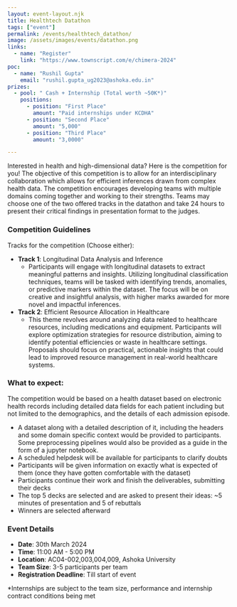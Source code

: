 ```yaml
---
layout: event-layout.njk
title: Healthtech Datathon
tags: ["event"]
permalink: /events/healthtech_datathon/
image: /assets/images/events/datathon.png
links:
  - name: "Register"
    link: "https://www.townscript.com/e/chimera-2024"
poc:
  - name: "Rushil Gupta"
    email: "rushil.gupta_ug2023@ashoka.edu.in"
prizes: 
  - pool: " Cash + Internship (Total worth ~50K*)"
    positions:
      - position: "First Place"
        amount: "Paid internships under KCDHA"
      - position: "Second Place"
        amount: "5,000"
      - position: "Third Place"
        amount: "3,0000"

---
```


Interested in health and high-dimensional data? Here is the competition for you! The objective of this competition is to allow for an interdisciplinary collaboration which allows for efficient inferences drawn from complex health data. The competition encourages developing teams with multiple domains coming together and working to their strengths. Teams may choose one of the two offered tracks in the datathon and take 24 hours to present their critical findings in presentation format to the judges.

### Competition Guidelines
Tracks for the competition (Choose either): 
- **Track 1**: Longitudinal Data Analysis and Inference
  - Participants will engage with longitudinal datasets to extract meaningful patterns and insights. Utilizing longitudinal classification techniques, teams will be tasked with identifying trends, anomalies, or predictive markers within the dataset. The focus will be on creative and insightful analysis, with higher marks awarded for more novel and impactful inferences.
- **Track 2**: Efficient Resource Allocation in Healthcare  
  - This theme revolves around analyzing data related to healthcare resources, including medications and equipment. Participants will explore optimization strategies for resource distribution, aiming to identify potential efficiencies or waste in healthcare settings. Proposals should focus on practical, actionable insights that could lead to improved resource management in real-world healthcare systems.

### What to expect:
The competition would be based on a health dataset based on electronic health records including detailed data fields for each patient including but not limited to the demographics, and the details of each admission episode. 
- A dataset along with a detailed description of it, including the headers and some domain specific context would be provided to participants. Some preprocessing pipelines would also be provided as a guide in the form of a jupyter notebook.
- A scheduled helpdesk will be available for participants to clarify doubts 
- Participants will be given information on exactly what is expected of them (once they have gotten comfortable with the dataset) 
- Participants continue their work and finish the deliverables, submitting their decks
- The top 5 decks are selected and are asked to present their ideas: ~5 minutes of presentation and 5 of rebuttals
- Winners are selected afterward

### Event Details
- **Date**: 30th March 2024
- **Time**: 11:00 AM - 5:00 PM
- **Location**: AC04-002,003,004,009, Ashoka University
- **Team Size**: 3-5 participants per team
- **Registration Deadline**: Till start of event

*Internships are subject to the team size, performance and internship contract conditions being met
